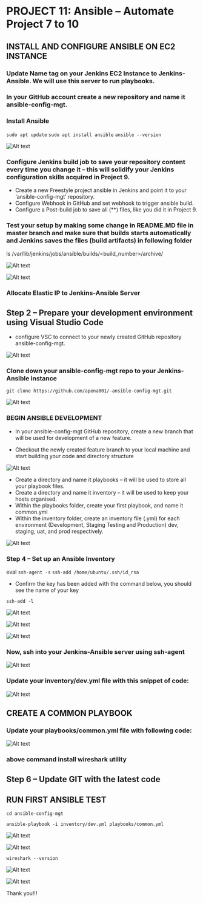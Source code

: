 # PROJECT 11: Ansible – Automate Project 7 to 10

## INSTALL AND CONFIGURE ANSIBLE ON EC2 INSTANCE

### Update Name tag on your Jenkins EC2 Instance to Jenkins-Ansible. We will use this server to run playbooks.
### In your GitHub account create a new repository and name it ansible-config-mgt.
### Install Ansible

`sudo apt update`
`sudo apt install ansible`
`ansible --version`

![Alt text](<images/Screenshot 2023-07-15 101914.png>)

### Configure Jenkins build job to save your repository content every time you change it – this will solidify your Jenkins configuration skills acquired in Project 9.

- Create a new Freestyle project ansible in Jenkins and point it to your ‘ansible-config-mgt’ repository.
- Configure Webhook in GitHub and set webhook to trigger ansible build.
- Configure a Post-build job to save all (**) files, like you did it in Project 9.

### Test your setup by making some change in README.MD file in master branch and make sure that builds starts automatically and Jenkins saves the files (build artifacts) in following folder

ls /var/lib/jenkins/jobs/ansible/builds/<build_number>/archive/

![Alt text](<images/Screenshot 2023-07-15 104548.png>)

![Alt text](<images/Screenshot 2023-07-15 110026.png>)

### Allocate Elastic IP to Jenkins-Ansible Server

## Step 2 – Prepare your development environment using Visual Studio Code

- configure VSC to connect to your newly created GitHub repository ansible-config-mgt.

![Alt text](<images/Screenshot 2023-07-15 114138.png>)

### Clone down your ansible-config-mgt repo to your Jenkins-Ansible instance

`git clone https://github.com/apena001/-ansible-config-mgt.git`

![Alt text](<images/Screenshot 2023-07-15 114103.png>)

### BEGIN ANSIBLE DEVELOPMENT

- In your ansible-config-mgt GitHub repository, create a new branch that will be used for development of a new feature.

- Checkout the newly created feature branch to your local machine and start building your code and directory structure

![Alt text](<images/Screenshot 2023-07-15 135958.png>)

- Create a directory and name it playbooks – it will be used to store all your playbook files.
- Create a directory and name it inventory – it will be used to keep your hosts organised.
- Within the playbooks folder, create your first playbook, and name it common.yml
- Within the inventory folder, create an inventory file (.yml) for each environment (Development, Staging Testing and Production) dev, staging, uat, and prod respectively.

![Alt text](<images/Screenshot 2023-07-15 141855.png>)

### Step 4 – Set up an Ansible Inventory

eval `ssh-agent -s`
`ssh-add /home/ubuntu/.ssh/id_rsa`

- Confirm the key has been added with the command below, you should see the name of your key

`ssh-add -l`

![Alt text](<images/Screenshot 2023-07-15 152121.png>)


![Alt text](<images/Screenshot 2023-07-15 152358.png>)

![Alt text](<images/Screenshot 2023-07-15 152951.png>)

### Now, ssh into your Jenkins-Ansible server using ssh-agent

![Alt text](<images/Screenshot 2023-07-15 153436.png>)

### Update your inventory/dev.yml file with this snippet of code:

![Alt text](<images/Screenshot 2023-07-15 154710.png>)

## CREATE A COMMON PLAYBOOK

### Update your playbooks/common.yml file with following code:

![Alt text](<images/Screenshot 2023-07-15 182656.png>)

### above command install wireshark utility

## Step 6 – Update GIT with the latest code

## RUN FIRST ANSIBLE TEST

`cd ansible-config-mgt`

`ansible-playbook -i inventory/dev.yml playbooks/common.yml`

![Alt text](<images/Screenshot 2023-07-19 153738.png>)

![Alt text](<images/Screenshot 2023-07-19 153427.png>)

`wireshark --version`

![Alt text](<images/Screenshot 2023-07-19 154016.png>)

![Alt text](<images/Screenshot 2023-07-19 155004.png>)

Thank you!!!